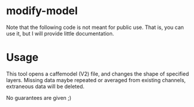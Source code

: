 # modify-model
Note that the following code is not meant for public use. That is, you can use it, but I will provide little documentation.

# Usage
This tool opens a caffemodel (V2) file, and changes the shape of specified layers. 
Missing data maybe repeated or averaged from existing channels, extraneous data will be deleted.

No guarantees are given ;)
